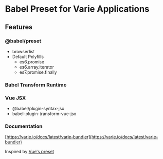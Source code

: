 # Babel Preset for Varie Applications

## Features

### @babel/preset

- browserlist
- Default Polyfills
  - es6.promise
  - es6.array.iterator
  - es7.promise.finally

### Babel Transform Runtime

### Vue JSX

- @babel/plugin-syntax-jsx
- babel-plugin-transform-vue-jsx

### Documentation

[https://varie.io/docs/latest/varie-bundler](https://varie.io/docs/latest/varie-bundler)

Inspired by [Vue's preset ](https://raw.githubusercontent.com/vuejs/vue-cli/dev/packages/%40vue/babel-preset-app/index.js)
